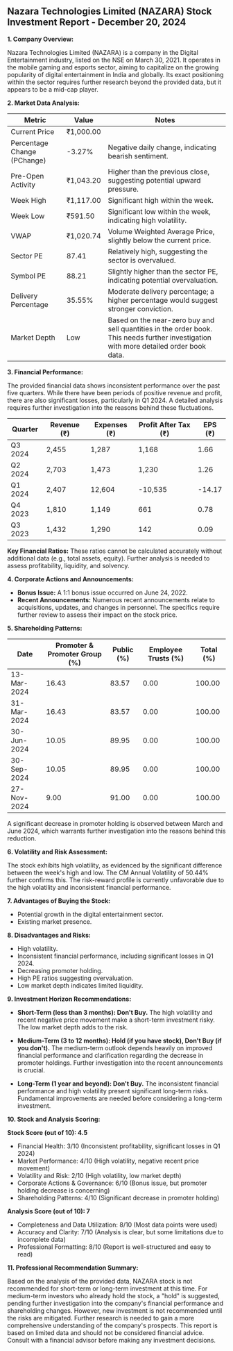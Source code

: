 ## Nazara Technologies Limited (NAZARA) Stock Investment Report - December 20, 2024

**1. Company Overview:**

Nazara Technologies Limited (NAZARA) is a company in the Digital Entertainment industry, listed on the NSE on March 30, 2021.  It operates in the mobile gaming and esports sector, aiming to capitalize on the growing popularity of digital entertainment in India and globally.  Its exact positioning within the sector requires further research beyond the provided data, but it appears to be a mid-cap player.

**2. Market Data Analysis:**

| Metric                     | Value          | Notes                                                              |
|-----------------------------|-----------------|----------------------------------------------------------------------|
| Current Price               | ₹1,000.00       |                                                                      |
| Percentage Change (PChange) | -3.27%          | Negative daily change, indicating bearish sentiment.                 |
| Pre-Open Activity          | ₹1,043.20       | Higher than the previous close, suggesting potential upward pressure.|
| Week High                    | ₹1,117.00       | Significant high within the week.                                   |
| Week Low                     | ₹591.50        | Significant low within the week, indicating high volatility.         |
| VWAP                        | ₹1,020.74       | Volume Weighted Average Price, slightly below the current price.     |
| Sector PE                   | 87.41           | Relatively high, suggesting the sector is overvalued.              |
| Symbol PE                   | 88.21           | Slightly higher than the sector PE, indicating potential overvaluation.|
| Delivery Percentage         | 35.55%          | Moderate delivery percentage; a higher percentage would suggest stronger conviction. |
| Market Depth                | Low              | Based on the near-zero buy and sell quantities in the order book.  This needs further investigation with more detailed order book data. |


**3. Financial Performance:**

The provided financial data shows inconsistent performance over the past five quarters.  While there have been periods of positive revenue and profit, there are also significant losses, particularly in Q1 2024.  A detailed analysis requires further investigation into the reasons behind these fluctuations.

| Quarter      | Revenue (₹) | Expenses (₹) | Profit After Tax (₹) | EPS (₹) |
|--------------|-------------|-------------|-----------------------|---------|
| Q3 2024      | 2,455       | 1,287       | 1,168                  | 1.66    |
| Q2 2024      | 2,703       | 1,473       | 1,230                  | 1.26    |
| Q1 2024      | 2,407       | 12,604      | -10,535                | -14.17  |
| Q4 2023      | 1,810       | 1,149       | 661                    | 0.78    |
| Q3 2023      | 1,432       | 1,290       | 142                    | 0.09    |


**Key Financial Ratios:**  These ratios cannot be calculated accurately without additional data (e.g., total assets, equity).  Further analysis is needed to assess profitability, liquidity, and solvency.

**4. Corporate Actions and Announcements:**

* **Bonus Issue:** A 1:1 bonus issue occurred on June 24, 2022.
* **Recent Announcements:**  Numerous recent announcements relate to acquisitions, updates, and changes in personnel.  The specifics require further review to assess their impact on the stock price.

**5. Shareholding Patterns:**

| Date        | Promoter & Promoter Group (%) | Public (%) | Employee Trusts (%) | Total (%) |
|-------------|-----------------------------|------------|--------------------|-----------|
| 13-Mar-2024 | 16.43                        | 83.57      | 0.00               | 100.00    |
| 31-Mar-2024 | 16.43                        | 83.57      | 0.00               | 100.00    |
| 30-Jun-2024 | 10.05                        | 89.95      | 0.00               | 100.00    |
| 30-Sep-2024 | 10.05                        | 89.95      | 0.00               | 100.00    |
| 27-Nov-2024 | 9.00                         | 91.00      | 0.00               | 100.00    |

A significant decrease in promoter holding is observed between March and June 2024, which warrants further investigation into the reasons behind this reduction.

**6. Volatility and Risk Assessment:**

The stock exhibits high volatility, as evidenced by the significant difference between the week's high and low.  The CM Annual Volatility of 50.44% further confirms this.  The risk-reward profile is currently unfavorable due to the high volatility and inconsistent financial performance.

**7. Advantages of Buying the Stock:**

* Potential growth in the digital entertainment sector.
* Existing market presence.

**8. Disadvantages and Risks:**

* High volatility.
* Inconsistent financial performance, including significant losses in Q1 2024.
* Decreasing promoter holding.
* High PE ratios suggesting overvaluation.
* Low market depth indicates limited liquidity.


**9. Investment Horizon Recommendations:**

* **Short-Term (less than 3 months): Don't Buy.** The high volatility and recent negative price movement make a short-term investment risky.  The low market depth adds to the risk.

* **Medium-Term (3 to 12 months): Hold (if you have stock), Don't Buy (if you don't).**  The medium-term outlook depends heavily on improved financial performance and clarification regarding the decrease in promoter holdings.  Further investigation into the recent announcements is crucial.

* **Long-Term (1 year and beyond): Don't Buy.**  The inconsistent financial performance and high volatility present significant long-term risks.  Fundamental improvements are needed before considering a long-term investment.


**10. Stock and Analysis Scoring:**

**Stock Score (out of 10): 4.5**

* Financial Health: 3/10 (Inconsistent profitability, significant losses in Q1 2024)
* Market Performance: 4/10 (High volatility, negative recent price movement)
* Volatility and Risk: 2/10 (High volatility, low market depth)
* Corporate Actions & Governance: 6/10 (Bonus issue, but promoter holding decrease is concerning)
* Shareholding Patterns: 4/10 (Significant decrease in promoter holding)

**Analysis Score (out of 10): 7**

* Completeness and Data Utilization: 8/10 (Most data points were used)
* Accuracy and Clarity: 7/10 (Analysis is clear, but some limitations due to incomplete data)
* Professional Formatting: 8/10 (Report is well-structured and easy to read)


**11. Professional Recommendation Summary:**

Based on the analysis of the provided data, NAZARA stock is not recommended for short-term or long-term investment at this time.  For medium-term investors who already hold the stock, a "hold" is suggested, pending further investigation into the company's financial performance and shareholding changes.  However, new investment is not recommended until the risks are mitigated.  Further research is needed to gain a more comprehensive understanding of the company's prospects.  This report is based on limited data and should not be considered financial advice.  Consult with a financial advisor before making any investment decisions.
